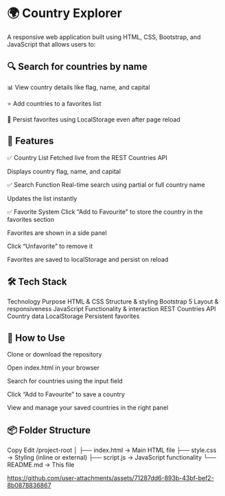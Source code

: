 # 🌍 Country Explorer
A responsive web application built using HTML, CSS, Bootstrap, and JavaScript that allows users to:

## 🔍 Search for countries by name

📊 View country details like flag, name, and capital

⭐ Add countries to a favorites list

💾 Persist favorites using LocalStorage even after page reload

## 📁 Features
✅ Country List
Fetched live from the REST Countries API

Displays country flag, name, and capital

✅ Search Function
Real-time search using partial or full country name

Updates the list instantly

✅ Favorite System
Click “Add to Favourite” to store the country in the favorites section

Favorites are shown in a side panel

Click “Unfavorite” to remove it

Favorites are saved to localStorage and persist on reload

## 🛠️ Tech Stack
Technology	Purpose
HTML & CSS	Structure & styling
Bootstrap 5	Layout & responsiveness
JavaScript	Functionality & interaction
REST Countries API	Country data
LocalStorage	Persistent favorites

## 🚀 How to Use
Clone or download the repository

Open index.html in your browser

Search for countries using the input field

Click “Add to Favourite” to save a country

View and manage your saved countries in the right panel

## 📦 Folder Structure
Copy
Edit
/project-root
│
├── index.html         → Main HTML file
├── style.css          → Styling (inline or external)
├── script.js          → JavaScript functionality
└── README.md          → This file



https://github.com/user-attachments/assets/71287dd6-893b-43bf-bef2-8b0878836867


